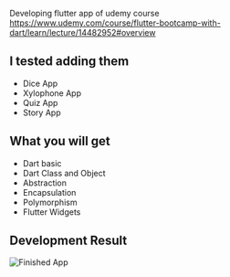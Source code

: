 Developing flutter app of udemy course
https://www.udemy.com/course/flutter-bootcamp-with-dart/learn/lecture/14482952#overview

## I tested adding them
- Dice App
- Xylophone App
- Quiz App
- Story App

## What you will get
- Dart basic
- Dart Class and Object
- Abstraction
- Encapsulation
- Polymorphism
- Flutter Widgets

## Development Result
![Finished App](https://github.com/thidaswezin1/Images/blob/master/udemy.gif)
